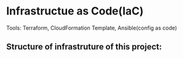 # Infrastructue as Code(IaC)
Tools: Terraform, CloudFormation Template, Ansible(config as code) 

## Structure of infrastruture of this project:

